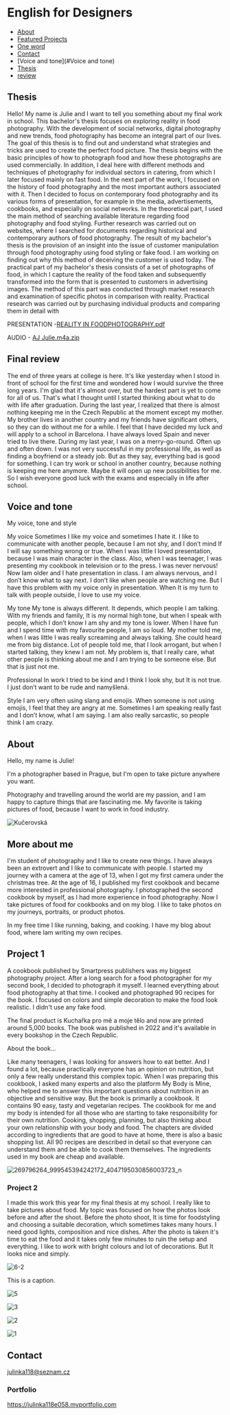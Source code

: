 # English for Designers



- [About](#about)
- [Featured Projects](#featured-projects)
- [One word](01-one-word/)
- [Contact](#contact)
- [Voice and tone](#Voice and tone)
- [Thesis](#thesis)
- [review](#review)

## Thesis
Hello!
My name is Julie and I want to tell you something about my final work in school. This bachelor's thesis focuses on exploring reality in food photography. With the development of social networks, digital photography and new trends, food photography has become an integral part of our lives. The goal of this thesis is to find out and understand what strategies and tricks are used to create the perfect food picture. The thesis begins with the basic principles of how to photograph food and how these photographs are used commercially. In addition, I deal here with different methods and techniques of photography for individual sectors in catering, from which I later focused mainly on fast food. In the next part of the work, I focused on the history of food photography and the most important authors associated with it. Then I decided to focus on contemporary food photography and its various forms of presentation, for example in the media, advertisements, cookbooks, and especially on social networks. In the theoretical part, I used the main method of searching available literature regarding food photography and food styling. Further research was carried out on websites, where I searched for documents regarding historical and contemporary authors of food photography. The result of my bachelor's thesis is the provision of an insight into the issue of customer manipulation through food photography using food styling or fake food. I am working on finding out why this method of deceiving the customer is used today. 
The practical part of my bachelor's thesis consists of a set of photographs of food, in which I capture the reality of the food taken and subsequently transformed into the form that is presented to customers in advertising images. The method of this part was conducted through market research and examination of specific photos in comparison with reality. Practical research was carried out by purchasing individual products and comparing them in detail with 

PRESENTATION -[REALITY IN FOODPHOTOGRAPHY.pdf](https://github.com/julinka118/english-for-designers/files/15282467/REALITY.IN.FOODPHOTOGRAPHY.pdf)

AUDIO - [AJ Julie.m4a.zip](https://github.com/julinka118/english-for-designers/files/15282494/AJ.Julie.m4a.zip)

## Final review
The end of three years at college is here. It's like yesterday when I stood in front of school for the first time and wondered how I would survive the three long years. I'm glad that it's almost over, but the hardest part is yet to come for all of us. That's what I thought until I started thinking about what to do with life after graduation. During the last year, I realized that there is almost nothing keeping me in the Czech Republic at the moment except my mother. My brother lives in another country and my friends have significant others, so they can do without me for a while. I feel that I have decided my luck and will apply to a school in Barcelona. I have always loved Spain and never tried to live there.
During my last year, I was on a merry-go-round. Often up and often down. I was not very successful in my professional life, as well as finding a boyfriend or a steady job. But as they say, everything bad is good for something. I can try work or school in another country, because nothing is keeping me here anymore. Maybe it will open up new possibilities for me.
So I wish everyone good luck with the exams and especially in life after school.

## Voice and tone
My voice, tone and style

My voice
Sometimes I like my voice and sometimes I hate it. I like to communicate with another people, because I am not shy, and I don’t mind If I will say something wrong or true. When I was little I loved presentation, because I was main character in the class. Also, when I was teenager, I was presenting my cookbook in television or to the press. I was never nervous! Now Iam older and I hate presentation in class. I am always nervous, and I don’t know what to say next. I don’t like when people are watching me. But I have this problem with my voice only in presentation. When It is my turn to talk with people outside, I love to use my voice. 


My tone
My tone is always different. It depends, which people I am talking. With my friends and family, It is my normal high tone, but when I speak with people, which I don’t know I am shy and my tone is lower. When I have fun and I spend time with my favourite people, I am so loud. My mother told me, when I was little I was really screaming and always talking. She could heard me from big distance. Lot of people told me, that I look arrogant, but when I started talking, they knew I am not. My problem is, that I really care, what other people is thinking about me and I am trying to be someone else. But that is just not me. 

Professional
In work I tried to be kind and I think I look shy, but It is not true. I just don’t want to be rude and namyšlená. 


Style
I am very often using slang and emojis. When someone is not using emojis, I feel that they are angry at me. Sometimes I am speaking really fast and I don’t know, what I am saying. I am also really sarcastic, so people think I am crazy. 

  
## About

Hello, my name is Julie!

I'm a photographer based in Prague, but I'm open to take picture anywhere you want.

Photography and travelling around the world are my passion, and I am happy to capture things that are fascinating me. My favorite is taking pictures of food, because I want to work in food industry.

![Kučerovská](https://github.com/julinka118/English-for-Designers/assets/154224512/528cdca8-7a64-4547-b040-4833f1fc0bb0)


## More about me

I'm student of photography and I like to create new things. I have always been an extrovert and I like to communicate with people. I started my journey with a camera at the age of 13, when I got my first camera under the christmas tree. At the age of 16, I published my first cookbook and became more interested in professional photography. I photographed the second cookbook by myself, as I had more experience in food photography. Now I take pictures of food for cookbooks and on my blog. I like to take photos on my journeys, portraits, or product photos. 

In my free time I like running, baking, and cooking. I have my blog about food, where Iam writing my own recipes.

## Project 1

A cookbook published by Smartpress publishers was my biggest photography project. After a long search for a food photographer for my second book, I decided to photograph it myself. I learned everything about food photography at that time. I cooked and photographed 90 recipes for the book. I focused on colors and simple decoration to make the food look realistic. I didn't use any fake food. 

The final product is Kuchařka pro mě a moje tělo and now are printed around 5,000 books. The book was published in 2022 and it's available in every bookshop in the Czech Republic.

About the book...

Like many teenagers, I was looking for answers how to eat better. And I found a lot, because practically everyone has an opinion on nutrition, but only a few really understand this complex topic. When I was preparing this cookbook, I asked many experts and also the platform My Body is Mine, who helped me to answer this important questions about nutrition in an objective and sensitive way. But the book is primarily a cookbook. It contains 90 easy, tasty and vegetarian recipes. The cookbook for me and my body is intended for all those who are starting to take responsibility for their own nutrition. Cooking, shopping, planning, but also thinking about your own relationship with your body and food. The chapters are divided according to ingredients that are good to have at home, there is also a basic shopping list. All 90 recipes are described in detail so that everyone can understand them and be able to cook them themselves. The ingredients used in my book are cheap and available.

![269796264_999545394242172_4047195030856003723_n](https://github.com/julinka118/English-for-Designers/assets/154224512/8122f7aa-2b13-4c31-b5ef-d6e9f2052948)






### Project 2

I made this work this year for my final thesis at my school. I really like to take pictures about food. My topic was focused on how the photos look before and after the shoot. Before the photo shoot, It is time for foodstyling and choosing a suitable decoration, which sometimes takes many hours. I need good lights, composition and nice dishes. After the photo is taken it's time to eat the food and it takes only few minutes to ruin the setup and everything. I like to work with bright colours and lot of decorations. But It looks nice and simply. 

![6-2](https://github.com/julinka118/English-for-Designers/assets/154224512/40293ce4-6bd1-42f9-a7aa-7bcce4c17d1c)

This is a caption.

![5](https://github.com/julinka118/English-for-Designers/assets/154224512/38997cd2-5d05-421b-ae90-da3c7b0b0f24)

![3](https://github.com/julinka118/English-for-Designers/assets/154224512/bdbc1aa2-8d7b-45c6-9276-9c6321d0c892)

![2](https://github.com/julinka118/English-for-Designers/assets/154224512/db7502bb-f099-4ed2-897a-09802787238b)

![1](https://github.com/julinka118/English-for-Designers/assets/154224512/577bb4b0-b731-4ebb-a3ed-88cb5aa4ae08)

## Contact

julinka118@seznam.cz

### Portfolio 

<https://julinka118e058.myportfolio.com>
